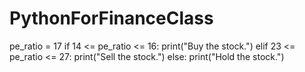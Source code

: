 # PythonForFinanceClass
pe_ratio = 17
if 14 <= pe_ratio <= 16:
    print("Buy the stock.")
elif 23 <= pe_ratio <= 27:
    print("Sell the stock.")
else:
    print("Hold the stock.")
